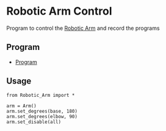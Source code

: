 # Robotic Arm Control

Program to control the [Robotic Arm](https://github.com/MPi3D/Robotic_Arm) and record the programs

## Program

+ [Program](/Robotic_Arm.py)

## Usage

```
from Robotic_Arm import *

arm = Arm()
arm.set_degrees(base, 180)
arm.set_degrees(elbow, 90)
arm.set_disable(all)
```
